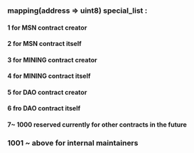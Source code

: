
 ### mapping(address => uint8) special_list :

 #### 1 for MSN contract creator
 #### 2 for MSN contract itself
 #### 3 for MINING contract creator
 #### 4 for MINING contract itself
 #### 5 for DAO contract creator
 #### 6 fro DAO contract itself
 #### 7~ 1000 reserved currently for other contracts in the future
 ###  1001 ~ above for internal maintainers 


